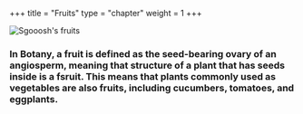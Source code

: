 +++
title = "Fruits"
type = "chapter"
weight = 1
+++

![Sgooosh's fruits](fruit.jpeg)
### In Botany, a fruit is defined as the seed-bearing ovary of an angiosperm, meaning that structure of a plant that has seeds inside is a fsruit. This means that plants commonly used as vegetables are also fruits, including cucumbers, tomatoes, and eggplants.

